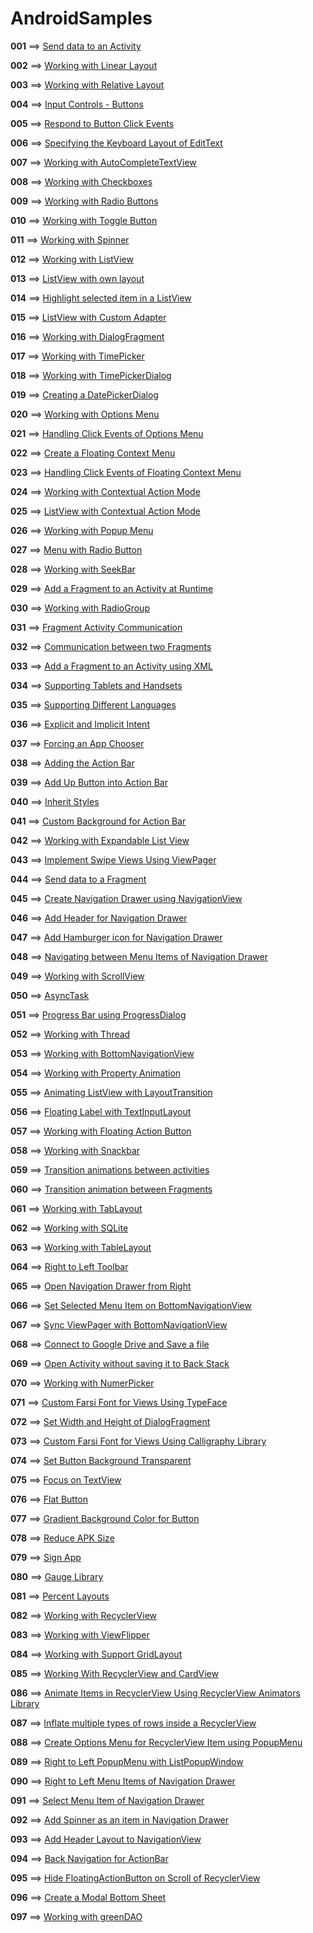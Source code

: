 # AndroidSamples

**001** ==> [Send data to an Activity](https://github.com/mhdr/AndroidSamples/tree/master/001)

**002** ==> [Working with Linear Layout](https://github.com/mhdr/AndroidSamples/tree/master/002) 

**003** ==> [Working with Relative Layout](https://github.com/mhdr/AndroidSamples/tree/master/003) 

**004** ==> [Input Controls - Buttons](https://github.com/mhdr/AndroidSamples/tree/master/004) 

**005** ==> [Respond to Button Click Events](https://github.com/mhdr/AndroidSamples/tree/master/005) 

**006** ==> [Specifying the Keyboard Layout of EditText](https://github.com/mhdr/AndroidSamples/tree/master/006) 

**007** ==> [Working with AutoCompleteTextView](https://github.com/mhdr/AndroidSamples/tree/master/007) 

**008** ==> [Working with Checkboxes](https://github.com/mhdr/AndroidSamples/tree/master/008)

**009** ==> [Working with Radio Buttons](https://github.com/mhdr/AndroidSamples/tree/master/009)

**010** ==> [Working with Toggle Button](https://github.com/mhdr/AndroidSamples/tree/master/010)

**011** ==> [Working with Spinner](https://github.com/mhdr/AndroidSamples/tree/master/011)

**012** ==> [Working with ListView](https://github.com/mhdr/AndroidSamples/tree/master/012)

**013** ==> [ListView with own layout](https://github.com/mhdr/AndroidSamples/tree/master/013)

**014** ==> [Highlight selected item in a ListView](https://github.com/mhdr/AndroidSamples/tree/master/014)

**015** ==> [ListView with Custom Adapter](https://github.com/mhdr/AndroidSamples/tree/master/015)

**016** ==> [Working with DialogFragment](https://github.com/mhdr/AndroidSamples/tree/master/016)

**017** ==> [Working with TimePicker](https://github.com/mhdr/AndroidSamples/tree/master/017)

**018** ==> [Working with TimePickerDialog](https://github.com/mhdr/AndroidSamples/tree/master/018)

**019** ==> [Creating a DatePickerDialog](https://github.com/mhdr/AndroidSamples/tree/master/019)

**020** ==> [Working with Options Menu](https://github.com/mhdr/AndroidSamples/tree/master/020)

**021** ==> [Handling Click Events of Options Menu](https://github.com/mhdr/AndroidSamples/tree/master/021)

**022** ==> [Create a Floating Context Menu](https://github.com/mhdr/AndroidSamples/tree/master/022)

**023** ==> [Handling Click Events of Floating Context Menu](https://github.com/mhdr/AndroidSamples/tree/master/023)

**024** ==> [Working with Contextual Action Mode](https://github.com/mhdr/AndroidSamples/tree/master/024)

**025** ==> [ListView with Contextual Action Mode](https://github.com/mhdr/AndroidSamples/tree/master/025)

**026** ==> [Working with Popup Menu](https://github.com/mhdr/AndroidSamples/tree/master/026)

**027** ==> [Menu with Radio Button](https://github.com/mhdr/AndroidSamples/tree/master/027)

**028** ==> [Working with SeekBar](https://github.com/mhdr/AndroidSamples/tree/master/028)

**029** ==> [Add a Fragment to an Activity at Runtime](https://github.com/mhdr/AndroidSamples/tree/master/029)

**030** ==> [Working with RadioGroup](https://github.com/mhdr/AndroidSamples/tree/master/030)

**031** ==> [Fragment Activity Communication](https://github.com/mhdr/AndroidSamples/tree/master/031)

**032** ==> [Communication between two Fragments](https://github.com/mhdr/AndroidSamples/tree/master/032)

**033** ==> [Add a Fragment to an Activity using XML](https://github.com/mhdr/AndroidSamples/tree/master/033)

**034** ==> [Supporting Tablets and Handsets](https://github.com/mhdr/AndroidSamples/tree/master/034)

**035** ==> [Supporting Different Languages](https://github.com/mhdr/AndroidSamples/tree/master/035)

**036** ==> [Explicit and Implicit Intent](https://github.com/mhdr/AndroidSamples/tree/master/036)

**037** ==> [Forcing an App Chooser](https://github.com/mhdr/AndroidSamples/tree/master/037)

**038** ==> [Adding the Action Bar](https://github.com/mhdr/AndroidSamples/tree/master/038)

**039** ==> [Add Up Button into Action Bar](https://github.com/mhdr/AndroidSamples/tree/master/039)

**040** ==> [Inherit Styles](https://github.com/mhdr/AndroidSamples/tree/master/040)

**041** ==> [Custom Background for Action Bar](https://github.com/mhdr/AndroidSamples/tree/master/041)

**042** ==> [Working with Expandable List View](https://github.com/mhdr/AndroidSamples/tree/master/042)

**043** ==> [Implement Swipe Views Using ViewPager](https://github.com/mhdr/AndroidSamples/tree/master/043)

**044** ==> [Send data to a Fragment](https://github.com/mhdr/AndroidSamples/tree/master/044)

**045** ==> [Create Navigation Drawer using NavigationView](https://github.com/mhdr/AndroidSamples/tree/master/045)

**046** ==> [Add Header for Navigation Drawer](https://github.com/mhdr/AndroidSamples/tree/master/046)

**047** ==> [Add Hamburger icon for Navigation Drawer](https://github.com/mhdr/AndroidSamples/tree/master/047)

**048** ==> [Navigating between Menu Items of Navigation Drawer](https://github.com/mhdr/AndroidSamples/tree/master/048)

**049** ==> [Working with ScrollView](https://github.com/mhdr/AndroidSamples/tree/master/049)

**050** ==> [AsyncTask](https://github.com/mhdr/AndroidSamples/tree/master/050)

**051** ==> [Progress Bar using ProgressDialog](https://github.com/mhdr/AndroidSamples/tree/master/051)

**052** ==> [Working with Thread](https://github.com/mhdr/AndroidSamples/tree/master/052)

**053** ==> [Working with BottomNavigationView](https://github.com/mhdr/AndroidSamples/tree/master/053)

**054** ==> [Working with Property Animation](https://github.com/mhdr/AndroidSamples/tree/master/054)

**055** ==> [Animating ListView with LayoutTransition](https://github.com/mhdr/AndroidSamples/tree/master/055)

**056** ==> [Floating Label with TextInputLayout](https://github.com/mhdr/AndroidSamples/tree/master/056)

**057** ==> [Working with Floating Action Button](https://github.com/mhdr/AndroidSamples/tree/master/057)

**058** ==> [Working with Snackbar](https://github.com/mhdr/AndroidSamples/tree/master/058)

**059** ==> [Transition animations between activities](https://github.com/mhdr/AndroidSamples/tree/master/059)

**060** ==> [Transition animation between Fragments](https://github.com/mhdr/AndroidSamples/tree/master/060)

**061** ==> [Working with TabLayout](https://github.com/mhdr/AndroidSamples/tree/master/061)

**062** ==> [Working with SQLite](https://github.com/mhdr/AndroidSamples/tree/master/062)

**063** ==> [Working with TableLayout](https://github.com/mhdr/AndroidSamples/tree/master/063)

**064** ==> [Right to Left Toolbar](https://github.com/mhdr/AndroidSamples/tree/master/064)

**065** ==> [Open Navigation Drawer from Right](https://github.com/mhdr/AndroidSamples/tree/master/065)

**066** ==> [Set Selected Menu Item on BottomNavigationView](https://github.com/mhdr/AndroidSamples/tree/master/066)

**067** ==> [Sync ViewPager with BottomNavigationView](https://github.com/mhdr/AndroidSamples/tree/master/067)

**068** ==> [Connect to Google Drive and Save a file](https://github.com/mhdr/AndroidSamples/tree/master/068)

**069** ==> [Open Activity without saving it to Back Stack](https://github.com/mhdr/AndroidSamples/tree/master/069)

**070** ==> [Working with NumerPicker](https://github.com/mhdr/AndroidSamples/tree/master/070)

**071** ==> [Custom Farsi Font for Views Using TypeFace](https://github.com/mhdr/AndroidSamples/tree/master/071)

**072** ==> [Set Width and Height of DialogFragment](https://github.com/mhdr/AndroidSamples/tree/master/072)

**073** ==> [Custom Farsi Font for Views Using Calligraphy Library](https://github.com/mhdr/AndroidSamples/tree/master/073)

**074** ==> [Set Button Background Transparent](https://github.com/mhdr/AndroidSamples/tree/master/074)

**075** ==> [Focus on TextView](https://github.com/mhdr/AndroidSamples/tree/master/075)

**076** ==> [Flat Button](https://github.com/mhdr/AndroidSamples/tree/master/076)

**077** ==> [Gradient Background Color for Button](https://github.com/mhdr/AndroidSamples/tree/master/077)

**078** ==> [Reduce APK Size](https://github.com/mhdr/AndroidSamples/tree/master/078)

**079** ==> [Sign App](https://github.com/mhdr/AndroidSamples/tree/master/079)

**080** ==> [Gauge Library](https://github.com/mhdr/AndroidSamples/tree/master/080)

**081** ==> [Percent Layouts](https://github.com/mhdr/AndroidSamples/tree/master/081)

**082** ==> [Working with RecyclerView](https://github.com/mhdr/AndroidSamples/tree/master/082)

**083** ==> [Working with ViewFlipper](https://github.com/mhdr/AndroidSamples/tree/master/083)

**084** ==> [Working with Support GridLayout](https://github.com/mhdr/AndroidSamples/tree/master/084)

**085** ==> [Working With RecyclerView and CardView](https://github.com/mhdr/AndroidSamples/tree/master/085)

**086** ==> [Animate Items in RecyclerView Using RecyclerView Animators Library](https://github.com/mhdr/AndroidSamples/tree/master/086)

**087** ==> [Inflate multiple types of rows inside a RecyclerView](https://github.com/mhdr/AndroidSamples/tree/master/087)

**088** ==> [Create Options Menu for RecyclerView Item using PopupMenu](https://github.com/mhdr/AndroidSamples/tree/master/088)

**089** ==> [Right to Left PopupMenu with ListPopupWindow](https://github.com/mhdr/AndroidSamples/tree/master/089)

**090** ==> [Right to Left Menu Items of Navigation Drawer](https://github.com/mhdr/AndroidSamples/tree/master/090)

**091** ==> [Select Menu Item of Navigation Drawer](https://github.com/mhdr/AndroidSamples/tree/master/091)

**092** ==> [Add Spinner as an item in Navigation Drawer](https://github.com/mhdr/AndroidSamples/tree/master/092)

**093** ==> [Add Header Layout to NavigationView](https://github.com/mhdr/AndroidSamples/tree/master/093)

**094** ==> [Back Navigation for ActionBar](https://github.com/mhdr/AndroidSamples/tree/master/094)

**095** ==> [Hide FloatingActionButton on Scroll of RecyclerView](https://github.com/mhdr/AndroidSamples/tree/master/095)

**096** ==> [Create a Modal Bottom Sheet](https://github.com/mhdr/AndroidSamples/tree/master/096)

**097** ==> [Working with greenDAO](https://github.com/mhdr/AndroidSamples/tree/master/097)